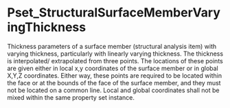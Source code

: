 # Pset_StructuralSurfaceMemberVaryingThickness

Thickness parameters of a surface member (structural analysis item) with varying thickness, particularly with linearly varying thickness.  The thickness is interpolated/ extrapolated from three points.  The locations of these points are given either in local x,y coordinates of the surface member or in global X,Y,Z coordinates.  Either way, these points are required to be located within the face or at the bounds of the face  of the surface member, and they must not be located on a common line.  Local and global coordinates shall not be mixed within the same property set instance.<!-- end of definition -->
